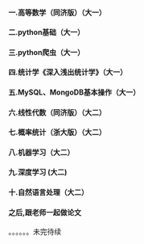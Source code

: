 #### 一.高等数学（同济版）（大一）

#### 二.python基础（大一）

#### 三.python爬虫（大一）

#### 四.统计学《深入浅出统计学》（大一）

#### 五.MySQL、MongoDB基本操作（大一）

#### 六.线性代数（同济版）（大二）

#### 七.概率统计（浙大版）（大二）

#### 八.机器学习（大二）

#### 九.深度学习 (大二)

#### 十.自然语言处理（大二）

#### 之后,跟老师一起做论文

。。。。。。未完待续
